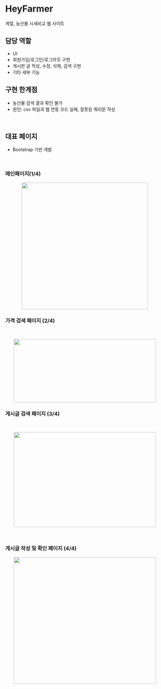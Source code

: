 # HeyFarmer

계절, 농산물 시세비교 웹 사이트 

## 담당 역할  
- UI 
- 회원가입/로그인/로그아웃 구현 
- 게시판 글 작성, 수정, 삭제, 검색 구현
- 기타 세부 기능 

## 구현 한계점 
- 농산물 검색 결과 확인 불가
- 원인: csv 파일과 웹 연동 코드 실패, 잘못된 쿼리문 작성 


<br/> 

## 대표 페이지 

- Bootstrap 기반 개발  
<br/>

### 메인페이지(1/4) 

<p align = "center">
  <img src = "https://user-images.githubusercontent.com/65939546/160149802-3e7df647-808a-45e5-b080-0bde856c860b.png" width ="400" height = "400"/></p>
  
### 가격 검색 페이지 (2/4) 

  <br/>
  <p align = "center">
  <img src = "https://user-images.githubusercontent.com/65939546/160153068-85dbb669-65f6-4255-96aa-e7909fb35e3a.png" width ="450" height = "200"/></p>

### 게시글 검색 페이지 (3/4) 

  <br/>
<p align = "center">
  <img src = "https://user-images.githubusercontent.com/65939546/160153176-609a07fd-7317-4111-8da9-784a19354f82.png" width ="450" height = "300"/></p>
   <br/>
   
### 게시글 작성 및 확인 페이지 (4/4) 

<p align = "center">
  <img src = "https://user-images.githubusercontent.com/65939546/160153104-0263180a-9b1d-4661-81c1-50a334c74f22.png" width ="450" height = "400"/></p>

